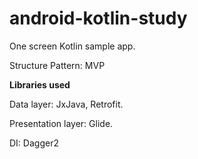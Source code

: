 # android-kotlin-study

One screen Kotlin sample app.

Structure Pattern: MVP


<b>Libraries used</b>

Data layer: JxJava, Retrofit.

Presentation layer: Glide.

DI: Dagger2
